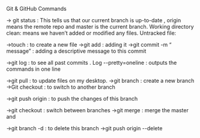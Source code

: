 Git & GitHub Commands


-> git status : This tells us that our current branch is up-to-date , origin means the remote repo and master is the current branch.
Working directory clean: means we haven’t added or modified any files.
Untracked file:

->touch <name of file>: to create a new file
->git add <name of file>: adding it 
->git commit -m “ message” : adding a descriptive message to this commit

->git log : to see all past commits .
		Log --pretty=oneline : outputs the commands in one line

->git pull : to update files on my desktop.
->git branch <name of new branch>: create a new branch
->Git checkout <name of branch>: to switch to another branch

->git push origin  <name of the branch>: to push the changes of this branch 

->git checkout <name of branch>: switch between branches 
->git merge <name of branch> : merge the master and <name of branch>

->git branch -d <name of branch> : to delete this branch 
->git push origin --delete <name of the branch>

